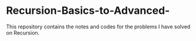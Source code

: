 # Recursion-Basics-to-Advanced-
This repository contains the notes and codes for the problems I have solved on Recursion.
